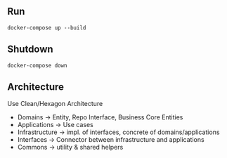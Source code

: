 ## Run
```
docker-compose up --build
```

## Shutdown
```
docker-compose down
```

## Architecture
Use Clean/Hexagon Architecture

- Domains -> Entity, Repo Interface, Business Core Entities
- Applications -> Use cases
- Infrastructure -> impl. of interfaces, concrete of domains/applications
- Interfaces -> Connector between infrastructure and applications
- Commons -> utility & shared helpers